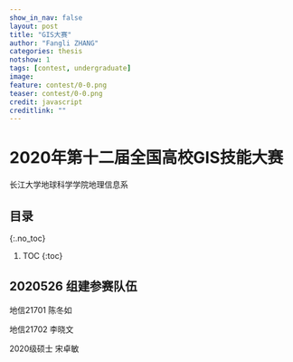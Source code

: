```yaml
---
show_in_nav: false
layout: post
title: "GIS大赛"
author: "Fangli ZHANG"
categories: thesis
notshow: 1
tags: [contest, undergraduate]
image:
feature: contest/0-0.png
teaser: contest/0-0.png
credit: javascript
creditlink: ""
---
```


# 2020年第十二届全国高校GIS技能大赛

长江大学地球科学学院地理信息系

## 目录
{:.no_toc}
1. TOC
{:toc}

## 2020526 组建参赛队伍
地信21701 陈冬如

地信21702 李晓文

2020级硕士 宋卓敏

<html>
<head>
    <meta charset="utf-8">
    <title>ECharts</title>
    <script src="../apache-echarts/echarts.all.js"></script>
</head>
<body>
    <div id="main" style="width: 100%; height: 500px;"></div>
        <script type="text/javascript">
            var myChart = echarts.init(document.getElementById('main'));

            var data = [
               {name: '海门', value: 9},
               {name: '鄂尔多斯', value: 12},
               {name: '招远', value: 12},
               {name: '舟山', value: 12},
               {name: '齐齐哈尔', value: 14},
               {name: '盐城', value: 15},
               {name: '赤峰', value: 16},
               {name: '青岛', value: 18},
               {name: '乳山', value: 18},
               {name: '金昌', value: 19},
               {name: '泉州', value: 21},
               {name: '莱西', value: 21},
               {name: '日照', value: 21},
               {name: '胶南', value: 22},
               {name: '南通', value: 23},
               {name: '拉萨', value: 24},
               {name: '云浮', value: 24},
               {name: '梅州', value: 25},
               {name: '文登', value: 25},
               {name: '上海', value: 25},
               {name: '攀枝花', value: 25},
               {name: '威海', value: 25},
               {name: '承德', value: 25},
               {name: '厦门', value: 26},
               {name: '汕尾', value: 26},
               {name: '潮州', value: 26},
               {name: '丹东', value: 27},
               {name: '太仓', value: 27},
               {name: '曲靖', value: 27},
               {name: '烟台', value: 28},
               {name: '福州', value: 29},
               {name: '瓦房店', value: 30},
               {name: '即墨', value: 30},
               {name: '抚顺', value: 31},
               {name: '玉溪', value: 31},
               {name: '张家口', value: 31},
               {name: '阳泉', value: 31},
               {name: '莱州', value: 32},
               {name: '湖州', value: 32},
               {name: '汕头', value: 32},
               {name: '昆山', value: 33},
               {name: '宁波', value: 33},
               {name: '湛江', value: 33},
               {name: '揭阳', value: 34},
               {name: '荣成', value: 34},
               {name: '连云港', value: 35},
               {name: '葫芦岛', value: 35},
               {name: '常熟', value: 36},
               {name: '东莞', value: 36},
               {name: '河源', value: 36},
               {name: '淮安', value: 36},
               {name: '泰州', value: 36},
               {name: '南宁', value: 37},
               {name: '营口', value: 37},
               {name: '惠州', value: 37},
               {name: '江阴', value: 37},
               {name: '蓬莱', value: 37},
               {name: '韶关', value: 38},
               {name: '嘉峪关', value: 38},
               {name: '广州', value: 38},
               {name: '延安', value: 38},
               {name: '太原', value: 39},
               {name: '清远', value: 39},
               {name: '中山', value: 39},
               {name: '昆明', value: 39},
               {name: '寿光', value: 40},
               {name: '盘锦', value: 40},
               {name: '长治', value: 41},
               {name: '深圳', value: 41},
               {name: '珠海', value: 42},
               {name: '宿迁', value: 43},
               {name: '咸阳', value: 43},
               {name: '铜川', value: 44},
               {name: '平度', value: 44},
               {name: '佛山', value: 44},
               {name: '海口', value: 44},
               {name: '江门', value: 45},
               {name: '章丘', value: 45},
               {name: '肇庆', value: 46},
               {name: '大连', value: 47},
               {name: '临汾', value: 47},
               {name: '吴江', value: 47},
               {name: '石嘴山', value: 49},
               {name: '沈阳', value: 50},
               {name: '苏州', value: 50},
               {name: '茂名', value: 50},
               {name: '嘉兴', value: 51},
               {name: '长春', value: 51},
               {name: '胶州', value: 52},
               {name: '银川', value: 52},
               {name: '张家港', value: 52},
               {name: '三门峡', value: 53},
               {name: '锦州', value: 54},
               {name: '南昌', value: 54},
               {name: '柳州', value: 54},
               {name: '三亚', value: 54},
               {name: '自贡', value: 56},
               {name: '吉林', value: 56},
               {name: '阳江', value: 57},
               {name: '泸州', value: 57},
               {name: '西宁', value: 57},
               {name: '宜宾', value: 58},
               {name: '呼和浩特', value: 58},
               {name: '成都', value: 58},
               {name: '大同', value: 58},
               {name: '镇江', value: 59},
               {name: '桂林', value: 59},
               {name: '张家界', value: 59},
               {name: '宜兴', value: 59},
               {name: '北海', value: 60},
               {name: '西安', value: 61},
               {name: '金坛', value: 62},
               {name: '东营', value: 62},
               {name: '牡丹江', value: 63},
               {name: '遵义', value: 63},
               {name: '绍兴', value: 63},
               {name: '扬州', value: 64},
               {name: '常州', value: 64},
               {name: '潍坊', value: 65},
               {name: '重庆', value: 66},
               {name: '台州', value: 67},
               {name: '南京', value: 67},
               {name: '滨州', value: 70},
               {name: '贵阳', value: 71},
               {name: '无锡', value: 71},
               {name: '本溪', value: 71},
               {name: '克拉玛依', value: 72},
               {name: '渭南', value: 72},
               {name: '马鞍山', value: 72},
               {name: '宝鸡', value: 72},
               {name: '焦作', value: 75},
               {name: '句容', value: 75},
               {name: '北京', value: 79},
               {name: '徐州', value: 79},
               {name: '衡水', value: 80},
               {name: '包头', value: 80},
               {name: '绵阳', value: 80},
               {name: '乌鲁木齐', value: 84},
               {name: '枣庄', value: 84},
               {name: '杭州', value: 84},
               {name: '淄博', value: 85},
               {name: '鞍山', value: 86},
               {name: '溧阳', value: 86},
               {name: '库尔勒', value: 86},
               {name: '安阳', value: 90},
               {name: '开封', value: 90},
               {name: '济南', value: 92},
               {name: '德阳', value: 93},
               {name: '温州', value: 95},
               {name: '九江', value: 96},
               {name: '邯郸', value: 98},
               {name: '临安', value: 99},
               {name: '兰州', value: 99},
               {name: '沧州', value: 100},
               {name: '临沂', value: 103},
               {name: '南充', value: 104},
               {name: '天津', value: 105},
               {name: '富阳', value: 106},
               {name: '泰安', value: 112},
               {name: '诸暨', value: 112},
               {name: '郑州', value: 113},
               {name: '哈尔滨', value: 114},
               {name: '聊城', value: 116},
               {name: '芜湖', value: 117},
               {name: '唐山', value: 119},
               {name: '平顶山', value: 119},
               {name: '邢台', value: 119},
               {name: '德州', value: 120},
               {name: '济宁', value: 120},
               {name: '荆州', value: 127},
               {name: '宜昌', value: 130},
               {name: '义乌', value: 132},
               {name: '丽水', value: 133},
               {name: '洛阳', value: 134},
               {name: '秦皇岛', value: 136},
               {name: '株洲', value: 143},
               {name: '石家庄', value: 147},
               {name: '莱芜', value: 148},
               {name: '常德', value: 152},
               {name: '保定', value: 153},
               {name: '湘潭', value: 154},
               {name: '金华', value: 157},
               {name: '岳阳', value: 169},
               {name: '长沙', value: 175},
               {name: '衢州', value: 177},
               {name: '廊坊', value: 193},
               {name: '菏泽', value: 194},
               {name: '合肥', value: 229},
               {name: '武汉', value: 273},
               {name: '大庆', value: 279}
          ];
          var geoCoordMap = {
              '海门':[121.15,31.89],
              '鄂尔多斯':[109.781327,39.608266],
              '招远':[120.38,37.35],
              '舟山':[122.207216,29.985295],
              '齐齐哈尔':[123.97,47.33],
              '盐城':[120.13,33.38],
              '赤峰':[118.87,42.28],
              '青岛':[120.33,36.07],
              '乳山':[121.52,36.89],
              '金昌':[102.188043,38.520089],
              '泉州':[118.58,24.93],
              '莱西':[120.53,36.86],
              '日照':[119.46,35.42],
              '胶南':[119.97,35.88],
              '南通':[121.05,32.08],
              '拉萨':[91.11,29.97],
              '云浮':[112.02,22.93],
              '梅州':[116.1,24.55],
              '文登':[122.05,37.2],
              '上海':[121.48,31.22],
              '攀枝花':[101.718637,26.582347],
              '威海':[122.1,37.5],
              '承德':[117.93,40.97],
              '厦门':[118.1,24.46],
              '汕尾':[115.375279,22.786211],
              '潮州':[116.63,23.68],
              '丹东':[124.37,40.13],
              '太仓':[121.1,31.45],
              '曲靖':[103.79,25.51],
              '烟台':[121.39,37.52],
              '福州':[119.3,26.08],
              '瓦房店':[121.979603,39.627114],
              '即墨':[120.45,36.38],
              '抚顺':[123.97,41.97],
              '玉溪':[102.52,24.35],
              '张家口':[114.87,40.82],
              '阳泉':[113.57,37.85],
              '莱州':[119.942327,37.177017],
              '湖州':[120.1,30.86],
              '汕头':[116.69,23.39],
              '昆山':[120.95,31.39],
              '宁波':[121.56,29.86],
              '湛江':[110.359377,21.270708],
              '揭阳':[116.35,23.55],
              '荣成':[122.41,37.16],
              '连云港':[119.16,34.59],
              '葫芦岛':[120.836932,40.711052],
              '常熟':[120.74,31.64],
              '东莞':[113.75,23.04],
              '河源':[114.68,23.73],
              '淮安':[119.15,33.5],
              '泰州':[119.9,32.49],
              '南宁':[108.33,22.84],
              '营口':[122.18,40.65],
              '惠州':[114.4,23.09],
              '江阴':[120.26,31.91],
              '蓬莱':[120.75,37.8],
              '韶关':[113.62,24.84],
              '嘉峪关':[98.289152,39.77313],
              '广州':[113.23,23.16],
              '延安':[109.47,36.6],
              '太原':[112.53,37.87],
              '清远':[113.01,23.7],
              '中山':[113.38,22.52],
              '昆明':[102.73,25.04],
              '寿光':[118.73,36.86],
              '盘锦':[122.070714,41.119997],
              '长治':[113.08,36.18],
              '深圳':[114.07,22.62],
              '珠海':[113.52,22.3],
              '宿迁':[118.3,33.96],
              '咸阳':[108.72,34.36],
              '铜川':[109.11,35.09],
              '平度':[119.97,36.77],
              '佛山':[113.11,23.05],
              '海口':[110.35,20.02],
              '江门':[113.06,22.61],
              '章丘':[117.53,36.72],
              '肇庆':[112.44,23.05],
              '大连':[121.62,38.92],
              '临汾':[111.5,36.08],
              '吴江':[120.63,31.16],
              '石嘴山':[106.39,39.04],
              '沈阳':[123.38,41.8],
              '苏州':[120.62,31.32],
              '茂名':[110.88,21.68],
              '嘉兴':[120.76,30.77],
              '长春':[125.35,43.88],
              '胶州':[120.03336,36.264622],
              '银川':[106.27,38.47],
              '张家港':[120.555821,31.875428],
              '三门峡':[111.19,34.76],
              '锦州':[121.15,41.13],
              '南昌':[115.89,28.68],
              '柳州':[109.4,24.33],
              '三亚':[109.511909,18.252847],
              '自贡':[104.778442,29.33903],
              '吉林':[126.57,43.87],
              '阳江':[111.95,21.85],
              '泸州':[105.39,28.91],
              '西宁':[101.74,36.56],
              '宜宾':[104.56,29.77],
              '呼和浩特':[111.65,40.82],
              '成都':[104.06,30.67],
              '大同':[113.3,40.12],
              '镇江':[119.44,32.2],
              '桂林':[110.28,25.29],
              '张家界':[110.479191,29.117096],
              '宜兴':[119.82,31.36],
              '北海':[109.12,21.49],
              '西安':[108.95,34.27],
              '金坛':[119.56,31.74],
              '东营':[118.49,37.46],
              '牡丹江':[129.58,44.6],
              '遵义':[106.9,27.7],
              '绍兴':[120.58,30.01],
              '扬州':[119.42,32.39],
              '常州':[119.95,31.79],
              '潍坊':[119.1,36.62],
              '重庆':[106.54,29.59],
              '台州':[121.420757,28.656386],
              '南京':[118.78,32.04],
              '滨州':[118.03,37.36],
              '贵阳':[106.71,26.57],
              '无锡':[120.29,31.59],
              '本溪':[123.73,41.3],
              '克拉玛依':[84.77,45.59],
              '渭南':[109.5,34.52],
              '马鞍山':[118.48,31.56],
              '宝鸡':[107.15,34.38],
              '焦作':[113.21,35.24],
              '句容':[119.16,31.95],
              '北京':[116.46,39.92],
              '徐州':[117.2,34.26],
              '衡水':[115.72,37.72],
              '包头':[110,40.58],
              '绵阳':[104.73,31.48],
              '乌鲁木齐':[87.68,43.77],
              '枣庄':[117.57,34.86],
              '杭州':[120.19,30.26],
              '淄博':[118.05,36.78],
              '鞍山':[122.85,41.12],
              '溧阳':[119.48,31.43],
              '库尔勒':[86.06,41.68],
              '安阳':[114.35,36.1],
              '开封':[114.35,34.79],
              '济南':[117,36.65],
              '德阳':[104.37,31.13],
              '温州':[120.65,28.01],
              '九江':[115.97,29.71],
              '邯郸':[114.47,36.6],
              '临安':[119.72,30.23],
              '兰州':[103.73,36.03],
              '沧州':[116.83,38.33],
              '临沂':[118.35,35.05],
              '南充':[106.110698,30.837793],
              '天津':[117.2,39.13],
              '富阳':[119.95,30.07],
              '泰安':[117.13,36.18],
              '诸暨':[120.23,29.71],
              '郑州':[113.65,34.76],
              '哈尔滨':[126.63,45.75],
              '聊城':[115.97,36.45],
              '芜湖':[118.38,31.33],
              '唐山':[118.02,39.63],
              '平顶山':[113.29,33.75],
              '邢台':[114.48,37.05],
              '德州':[116.29,37.45],
              '济宁':[116.59,35.38],
              '荆州':[112.239741,30.335165],
              '宜昌':[111.3,30.7],
              '义乌':[120.06,29.32],
              '丽水':[119.92,28.45],
              '洛阳':[112.44,34.7],
              '秦皇岛':[119.57,39.95],
              '株洲':[113.16,27.83],
              '石家庄':[114.48,38.03],
              '莱芜':[117.67,36.19],
              '常德':[111.69,29.05],
              '保定':[115.48,38.85],
              '湘潭':[112.91,27.87],
              '金华':[119.64,29.12],
              '岳阳':[113.09,29.37],
              '长沙':[113,28.21],
              '衢州':[118.88,28.97],
              '廊坊':[116.7,39.53],
              '菏泽':[115.480656,35.23375],
              '合肥':[117.27,31.86],
              '武汉':[114.31,30.52],
              '大庆':[125.03,46.58]
          };

          var convertData = function (data) {
              var res = [];
              for (var i = 0; i < data.length; i++) {
                  var geoCoord = geoCoordMap[data[i].name];
                  if (geoCoord) {
                      res.push({
                          name: data[i].name,
                          value: geoCoord.concat(data[i].value)
                      });
                  }
              }
              return res;
          };

          option = {
              title: {
                  text: '全国主要城市空气质量 - 百度地图',
                  subtext: 'data from PM25.in',
                  sublink: 'http://www.pm25.in',
                  left: 'center'
              },
              tooltip : {
                  trigger: 'item'
              },
              bmap: {
                  center: [104.114129, 37.550339],
                  zoom: 5,
                  roam: true,
                  mapStyle: {
                      styleJson: [{
                          'featureType': 'water',
                          'elementType': 'all',
                          'stylers': {
                              'color': '#d1d1d1'
                          }
                      }, {
                          'featureType': 'land',
                          'elementType': 'all',
                          'stylers': {
                              'color': '#f3f3f3'
                          }
                      }, {
                          'featureType': 'railway',
                          'elementType': 'all',
                          'stylers': {
                              'visibility': 'off'
                          }
                      }, {
                          'featureType': 'highway',
                          'elementType': 'all',
                          'stylers': {
                              'color': '#fdfdfd'
                          }
                      }, {
                          'featureType': 'highway',
                          'elementType': 'labels',
                          'stylers': {
                              'visibility': 'off'
                          }
                      }, {
                          'featureType': 'arterial',
                          'elementType': 'geometry',
                          'stylers': {
                              'color': '#fefefe'
                          }
                      }, {
                          'featureType': 'arterial',
                          'elementType': 'geometry.fill',
                          'stylers': {
                              'color': '#fefefe'
                          }
                      }, {
                          'featureType': 'poi',
                          'elementType': 'all',
                          'stylers': {
                              'visibility': 'off'
                          }
                      }, {
                          'featureType': 'green',
                          'elementType': 'all',
                          'stylers': {
                              'visibility': 'off'
                          }
                      }, {
                          'featureType': 'subway',
                          'elementType': 'all',
                          'stylers': {
                              'visibility': 'off'
                          }
                      }, {
                          'featureType': 'manmade',
                          'elementType': 'all',
                          'stylers': {
                              'color': '#d1d1d1'
                          }
                      }, {
                          'featureType': 'local',
                          'elementType': 'all',
                          'stylers': {
                              'color': '#d1d1d1'
                          }
                      }, {
                          'featureType': 'arterial',
                          'elementType': 'labels',
                          'stylers': {
                              'visibility': 'off'
                          }
                      }, {
                          'featureType': 'boundary',
                          'elementType': 'all',
                          'stylers': {
                              'color': '#fefefe'
                          }
                      }, {
                          'featureType': 'building',
                          'elementType': 'all',
                          'stylers': {
                              'color': '#d1d1d1'
                          }
                      }, {
                          'featureType': 'label',
                          'elementType': 'labels.text.fill',
                          'stylers': {
                              'color': '#999999'
                          }
                      }]
                  }
              },
              series : [
                  {
                      name: 'pm2.5',
                      type: 'scatter',
                      coordinateSystem: 'bmap',
                      data: convertData(data),
                      symbolSize: function (val) {
                          return val[2] / 10;
                      },
                      encode: {
                          value: 2
                      },
                      label: {
                          formatter: '{b}',
                          position: 'right',
                          show: false
                      },
                      itemStyle: {
                          color: 'purple'
                      },
                      emphasis: {
                          label: {
                              show: true
                          }
                      }
                  },
                  {
                      name: 'Top 5',
                      type: 'effectScatter',
                      coordinateSystem: 'bmap',
                      data: convertData(data.sort(function (a, b) {
                          return b.value - a.value;
                      }).slice(0, 6)),
                      symbolSize: function (val) {
                          return val[2] / 10;
                      },
                      encode: {
                          value: 2
                      },
                      showEffectOn: 'render',
                      rippleEffect: {
                          brushType: 'stroke'
                      },
                      hoverAnimation: true,
                      label: {
                          formatter: '{b}',
                          position: 'right',
                          show: true
                      },
                      itemStyle: {
                          color: 'purple',
                          shadowBlur: 10,
                          shadowColor: '#333'
                      },
                      zlevel: 1
                  }
              ]
          };

            myChart.setOption(option);
        </script>
</body>
</html>

## 2020614 确定参赛主题
武汉人物
